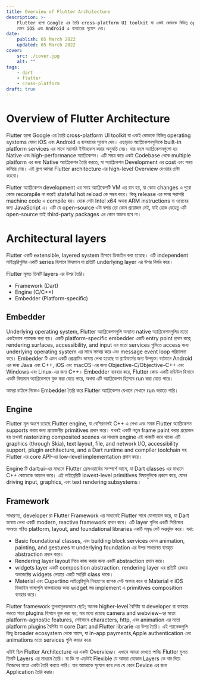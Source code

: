 ```yaml
---
title: Overview of Flutter Architecture
description: >-
    Flutter হলো Google এর তৈরি cross-platform UI toolkit যা একই কোডকে বিভিন্ন operating systems
    যেমন iOS এবং Android এ ব্যবহারের সুযোগ দেয়।
date:
    publish: 05 March 2022
    updated: 05 March 2022
cover:
    src: ./cover.jpg
    alt: ""
tags:
    - dart
    - flutter
    - cross-platform
draft: true
---
```


# Overview of Flutter Architecture

Flutter হলো Google এর তৈরি cross-platform UI toolkit যা একই কোডকে বিভিন্ন operating systems যেমন iOS এবং Android এ ব্যবহারের সুযোগ দেয়। এছাড়াও অ্যাপ্লিকেশনগুলিকে built-in platform services এর সাথে সরাসরি ইন্টারফেস করার অনুমতি দেয়। যার ফলে অ্যাপ্লিকেশনগুলো হয় Native এবং high-performance অ্যাপ্লিকেশন। এটি সম্ভব করে একই Codebase থেকে multiple platform এর জন্য Native অ্যাপ্লিকেশন তৈরি করতে, যা অ্যাপ্লিকেশন Development এর cost এবং সময় কমিয়ে দেয়। এই ব্লগে আমরা Flutter architecture এর high-level Overview দেওয়ার চেষ্টা করবো।

Flutter অ্যাপ্লিকেশন development এর সময় অ্যাপ্লিকেশটি VM এর রান হয়, যা কোড changes এ পুরো কোড recompile না করেই stateful hot reload কে সম্ভব করে। কিন্তু release এর সময় সরাসরি machine code এ compile হয়। হোক সেটা Intel x64 অথবা ARM instructions বা ওয়েবের জন্য JavaScript এ। এটি যে open-source এটা বলার তো কোন প্রয়োজন নেই, যাই হোক যেহেতু এটি open-source তাই third-party packages এর কোন অভাব হবে না।‌

# Architectural layers

Flutter একটি extensible, layered system হিসাবে ডিজাইন করা হয়েছে। এটি independent লাইব্রেরিগুলির একটি series হিসাবে বিদ্যমান যা প্রতিটি underlying layer এর উপর নির্ভর করে।

Flutter মূলত তিনটি layers এর উপর তৈরি।

- Framework (Dart)
- Engine (C/C++)
- Embedder (Platform-specific)

## Embedder

Underlying operating system, Flutter অ্যাপ্লিকেশনগুলি অন্যান্য native অ্যাপ্লিকেশনগুলির মতো একইভাবে প্যাকেজ করা হয়। একটি platform-specific embedder একটি entry point প্রদান করে; rendering surfaces, accessibility, and input এর মতো services গুলিতে access জন্য underlying operating system এর সাথে সমন্বয় করে এবং message event loop পরিচালনা করে। Embedder টি এমন একটি প্রোগ্রামিং ভাষায় লেখা হয়েছে যা প্ল্যাটফর্মের জন্য উপযুক্ত: বর্তমানে Android এর জন্য Java এবং C++, iOS এবং macOS-এর জন্য Objective-C/Objective-C++ এবং Windows এবং Linux-এর জন্য C++। Embedder ব্যবহার করে, Flutter কোড একটি মডিউল হিসাবে একটি বিদ্যমান অ্যাপ্লিকেশনে যুক্ত করা যেতে পারে, অথবা এটি অ্যাপ্লিকেশন হিসেবে run করা যেতে পারে।

আমরা চাইলে নিজেও Embedder তৈরি করে Flutter অ্যাপ্লিকেশন যেখানে সেখানে run করাতে পারি।

## Engine

Flutter মূল অংশে রয়েছে Flutter engine, যা বেশিরভাগই C++ এ লেখা এবং সমস্ত Flutter অ্যাপ্লিকেশন supports করার জন্য প্রয়োজনীয় primitives প্রদান করে। যখনই একটি নতুন frame paint করার প্রয়োজন হয় তখনই rasterizing composited scenes এর মাধ্যমে engine এই কাজটি করে থাকে৷ এটি graphics (through Skia), text layout, file, and network I/O, accessibility support, plugin architecture, and a Dart runtime and compiler toolchain সহ Flutter এর core API-এর low-level implementation প্রদান করে।

Engine টি dart:ui-এর মাধ্যমে Flutter ফ্রেমওয়ার্কের সংস্পর্শে আসে, যা Dart classes এর মাধ্যমে C++ কোডেকে আড়াল করে। এই লাইব্রেরিটি lowest-level primitives বিষয়গুলিকে প্রকাশ করে, যেমন driving input, graphics, এবং text rendering subsystems।

## Framework

সাধারণত, developer রা Flutter Framework এর মাধ্যমেই Flutter সাথে যোগাযোগ করে, যা Dart ভাষায় লেখা একটি modern, reactive framework প্রদান করে। এটি layer গুলির একটি সিরিজের সমন্বয়ে গঠিত platform, layout, and foundational libraries একটি সমৃদ্ধ সেট অন্তর্ভুক্ত করে। যথা:

- Basic foundational classes, এবং building block services যেমন animation, painting, and gestures যা underlying foundation এর উপর সাধারণত ব্যবহৃত abstraction প্রদান করে।
- Rendering layer layout নিয়ে কাজ করার জন্য একটি abstraction প্রদান করে।
- widgets layer একটি composition abstraction. rendering layer এর প্রতিটি রেন্ডার অবজেক্টের widgets লেয়ারে একটি সংশ্লিষ্ট class থাকে।
- Material এবং Cupertino লাইব্রেরিগুলি নিয়ন্ত্রণের ব্যাপক সেট অফার করে যা Material বা iOS ডিজাইন ভাষাগুলি বাস্তবায়নের জন্য widget স্তর implement এ primitives composition ব্যবহার করে।

Flutter framework তুলনামূলকভাবে ছোট; অনেক higher-level বৈশিষ্ট্য যা developer রা ব্যবহার করতে পারে plugins হিসাবে যুক্ত করা হয়, যার মধ্যে রয়েছে camera and webview-এর মতো platform-agnostic features, সেইসাথে characters, http, এবং animation এর মতো platform plugins বৈশিষ্ট্য যা core Dart and Flutter librarie এর উপর তৈরি। এই প্যাকেজগুলি কিছু broader ecosystem থেকে আসে, যা in-app payments,Apple authentication এবং animations মতো services গুলি কভার করে৷

এটাই ছিল Flutter Architecture এর একটা Overview। এখানে আমরা দেখতে পাচ্ছি Flutter মুলত তিনটি Layers এর মাধ্যমে তৈরি। যা কি না এতটাই Flexible যে আমরা যেকোন Layers কে বাদ দিয়ে নিজেদের মতো একটা তৈরি করতে পারি। যার আমরাকে সুযোগ করে দেয় যে কোন Device এর জন্য Application তৈরি করার।
